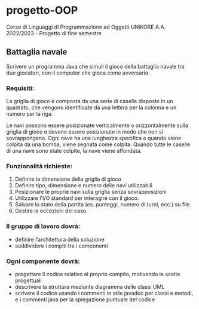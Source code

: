 # progetto-OOP
Corso di Linguaggi di Programmazione ad Oggetti UNIKORE A.A. 2022/2023 - Progetto di fine semestre

## Battaglia navale

Scrivere un programma Java che simuli il gioco della battaglia navale tra due giocatori, con il computer che gioca come avversario.

### Requisiti:

La griglia di gioco è composta da una serie di caselle disposte in un quadrato, che vengono identificate da una lettera per la colonna e un numero per la riga.

Le navi possono essere posizionate verticalmente o orizzontalmente sulla griglia di gioco e devono essere posizionate in modo che non si sovrappongano. Ogni nave ha una lunghezza specifica e quando viene colpita da una bomba, viene segnata come colpita. Quando tutte le caselle di una nave sono state colpite, la nave viene affondata.

### Funzionalità richieste:
1. Definire la dimensione della griglia di gioco
2. Definire tipo, dimensione e numero delle navi utilizzabili
3. Posizionare le proprie navi sulla griglia senza sovrapposizioni
4. Utilizzare l'I/O standard per interagire con il gioco.
5. Salvare lo stato della partita (es. punteggi, numero di turni, ecc.) su file.
6. Gestire le eccezioni del caso.

### Il gruppo di lavoro dovrà:
- definire l’architettura della soluzione
- suddividere i compiti tra i componenti

### Ogni componente dovrà:
- progettare il codice relativo al proprio compito, motivando le scelte progettuali
- descrivere la struttura mediante diagramma delle classi UML
- scrivere il codice usando i commenti in stile javadoc per classi e metodi, e i commenti java per la spiegazione puntuale del codice
